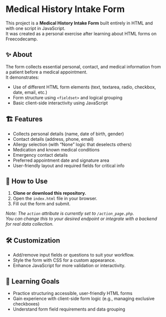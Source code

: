 # Medical History Intake Form

This project is a **Medical History Intake Form** built entirely in HTML and with one script in JavaScript.  
It was created as a personal exercise after learning about HTML forms on Freecodecamp.

## ✨ **About**

The form collects essential personal, contact, and medical information from a patient before a medical appointment.  
It demonstrates:
- Use of different HTML form elements (text, textarea, radio, checkbox, date, email, etc.)
- Form structure using `<fieldset>` and logical grouping
- Basic client-side interactivity using JavaScript

## 🏗️ **Features**

- Collects personal details (name, date of birth, gender)
- Contact details (address, phone, email)
- Allergy selection (with “None” logic that deselects others)
- Medication and known medical conditions
- Emergency contact details
- Preferred appointment date and signature area
- User-friendly layout and required fields for critical info

## 🚀 **How to Use**

1. **Clone or download this repository.**
2. Open the `index.html` file in your browser.
3. Fill out the form and submit.

*Note: The `action` attribute is currently set to `/action_page.php`.  
You can change this to your desired endpoint or integrate with a backend for real data collection.*

## 🛠️ **Customization**

- Add/remove input fields or questions to suit your workflow.
- Style the form with CSS for a custom appearance.
- Enhance JavaScript for more validation or interactivity.

## 🎯 **Learning Goals**

- Practice structuring accessible, user-friendly HTML forms
- Gain experience with client-side form logic (e.g., managing exclusive checkboxes)
- Understand form field requirements and data grouping

